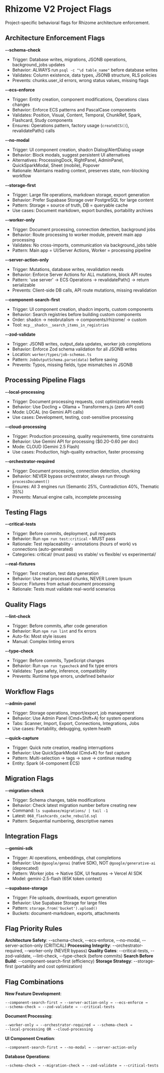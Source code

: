 # Rhizome V2 Project Flags

Project-specific behavioral flags for Rhizome architecture enforcement.

## Architecture Enforcement Flags

**--schema-check**
- Trigger: Database writes, migrations, JSONB operations, background_jobs updates
- Behavior: ALWAYS run `psql -c "\d table_name"` before database writes
- Validates: Column existence, data types, JSONB structure, RLS policies
- Prevents: chunks.user_id errors, wrong status values, missing flags

**--ecs-enforce**
- Trigger: Entity creation, component modifications, Operations class changes
- Behavior: Enforce ECS patterns and PascalCase components
- Validates: Position, Visual, Content, Temporal, ChunkRef, Spark, Flashcard, Study components
- Ensures: Operations pattern, factory usage (`createECS()`), revalidatePath() calls

**--no-modal**
- Trigger: UI component creation, shadcn Dialog/AlertDialog usage
- Behavior: Block modals, suggest persistent UI alternatives
- Alternatives: ProcessingDock, RightPanel, AdminPanel, QuickSparkModal, Sheet (mobile), Popover
- Rationale: Maintains reading context, preserves state, non-blocking workflow

**--storage-first**
- Trigger: Large file operations, markdown storage, export generation
- Behavior: Prefer Supabase Storage over PostgreSQL for large content
- Pattern: Storage = source of truth, DB = queryable cache
- Use cases: Document markdown, export bundles, portability archives

**--worker-only**
- Trigger: Document processing, connection detection, background jobs
- Behavior: Route processing to worker module, prevent main app processing
- Validates: No cross-imports, communication via background_jobs table
- Pattern: Main app = UI/Server Actions, Worker = processing pipeline

**--server-action-only**
- Trigger: Mutations, database writes, revalidation needs
- Behavior: Enforce Server Actions for ALL mutations, block API routes
- Pattern: 'use server' → ECS Operations → revalidatePath() → return serializable
- Prevents: Client-side DB calls, API route mutations, missing revalidation

**--component-search-first**
- Trigger: UI component creation, shadcn imports, custom components
- Behavior: Search registries before building custom components
- Order: shadcn → neobrutalism → components/rhizome/ → custom
- Tool: `mcp__shadcn__search_items_in_registries`

**--zod-validate**
- Trigger: JSONB writes, output_data updates, worker job completions
- Behavior: Enforce Zod schema validation for all JSONB writes
- Location: `worker/types/job-schemas.ts`
- Pattern: `JobOutputSchema.parse(data)` before saving
- Prevents: Typos, missing fields, type mismatches in JSONB

## Processing Pipeline Flags

**--local-processing**
- Trigger: Document processing requests, cost optimization needs
- Behavior: Use Docling + Ollama + Transformers.js (zero API cost)
- Mode: LOCAL (no Gemini API calls)
- Use cases: Development, testing, cost-sensitive processing

**--cloud-processing**
- Trigger: Production processing, quality requirements, time constraints
- Behavior: Use Gemini API for processing ($0.20-0.60 per doc)
- Mode: CLOUD (Gemini 2.5 Flash)
- Use cases: Production, high-quality extraction, faster processing

**--orchestrator-required**
- Trigger: Document processing, connection detection, chunking
- Behavior: NEVER bypass orchestrator, always run through `processDocument()`
- Ensures: All 3 engines run (Semantic 25%, Contradiction 40%, Thematic 35%)
- Prevents: Manual engine calls, incomplete processing

## Testing Flags

**--critical-tests**
- Trigger: Before commits, deployment, pull requests
- Behavior: Run `npm run test:critical` - MUST pass
- Rationale: Test replaceability - annotations (hours of work) vs connections (auto-generated)
- Categories: critical/ (must pass) vs stable/ vs flexible/ vs experimental/

**--real-fixtures**
- Trigger: Test creation, test data generation
- Behavior: Use real processed chunks, NEVER Lorem Ipsum
- Source: Fixtures from actual document processing
- Rationale: Tests must validate real-world scenarios

## Quality Flags

**--lint-check**
- Trigger: Before commits, after code generation
- Behavior: Run `npm run lint` and fix errors
- Auto-fix: Most style issues
- Manual: Complex linting errors

**--type-check**
- Trigger: Before commits, TypeScript changes
- Behavior: Run `npm run typecheck` and fix type errors
- Validates: Type safety, inference, compatibility
- Prevents: Runtime type errors, undefined behavior

## Workflow Flags

**--admin-panel**
- Trigger: Storage operations, import/export, job management
- Behavior: Use Admin Panel (Cmd+Shift+A) for system operations
- Tabs: Scanner, Import, Export, Connections, Integrations, Jobs
- Use cases: Portability, debugging, system health

**--quick-capture**
- Trigger: Quick note creation, reading interruptions
- Behavior: Use QuickSparkModal (Cmd+K) for fast capture
- Pattern: Multi-selection → tags → save → continue reading
- Entity: Spark (4-component ECS)

## Migration Flags

**--migration-check**
- Trigger: Schema changes, table modifications
- Behavior: Check latest migration number before creating new
- Command: `ls supabase/migrations/ | tail -1`
- Latest: `068_flashcards_cache_rebuild.sql`
- Pattern: Sequential numbering, descriptive names

## Integration Flags

**--gemini-sdk**
- Trigger: AI operations, embeddings, chat completions
- Behavior: Use `@google/genai` (native SDK), NOT `@google/generative-ai` (deprecated)
- Pattern: Worker jobs → Native SDK, UI features → Vercel AI SDK
- Model: gemini-2.5-flash (65K token context)

**--supabase-storage**
- Trigger: File uploads, downloads, export generation
- Behavior: Use Supabase Storage for large files
- Pattern: `storage.from('bucket').upload()`
- Buckets: document-markdown, exports, attachments

## Flag Priority Rules

**Architecture Safety**: --schema-check, --ecs-enforce, --no-modal, --server-action-only (CRITICAL)
**Processing Integrity**: --orchestrator-required, --worker-only (NEVER bypass)
**Quality Gates**: --critical-tests, --zod-validate, --lint-check, --type-check (before commits)
**Search Before Build**: --component-search-first (efficiency)
**Storage Strategy**: --storage-first (portability and cost optimization)

## Flag Combinations

**New Feature Development**:
```
--component-search-first → --server-action-only → --ecs-enforce →
--schema-check → --zod-validate → --critical-tests
```

**Document Processing**:
```
--worker-only → --orchestrator-required → --schema-check →
--local-processing OR --cloud-processing
```

**UI Component Creation**:
```
--component-search-first → --no-modal → --server-action-only
```

**Database Operations**:
```
--schema-check → --migration-check → --zod-validate → --critical-tests
```
